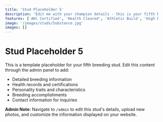 ```yaml
---
title: 'Stud Placeholder 5'
description: 'Edit me with your champion details - this is your fifth breeding stud template ready for customization.'
features: ['AKC Certified', 'Health Cleared', 'Athletic Build', 'High Energy']
image: '/images/studs/Substance.jpg'
images: []
---
```


# Stud Placeholder 5

This is a template placeholder for your fifth breeding stud. Edit this content through the admin panel to add:

- Detailed breeding information
- Health records and certifications
- Personality traits and characteristics
- Breeding accomplishments
- Contact information for inquiries

**Admin Note:** Navigate to `/admin` to edit this stud's details, upload new photos, and customize the information displayed on your website. 